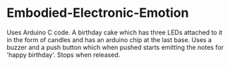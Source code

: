 # Embodied-Electronic-Emotion
Uses Arduino C code. A birthday cake which has three LEDs attached to it in the form of candles and has an arduino chip at the last base. Uses a buzzer and a push button which when pushed starts emitting the notes for 'happy birthday'. Stops when released. 
